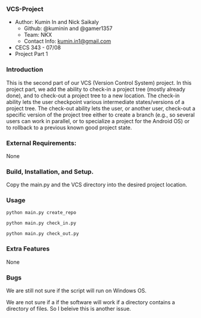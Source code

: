 ### VCS-Project
* Author: Kumin In and Nick Saikaly
  * Github: @kuminin and @gamer1357
  * Team: NKX
  * Contact Info: kumin.in1@gmail.com
* CECS 343 - 07/08
* Project Part 1

### Introduction
This is the second part of our VCS (Version Control System) project. In this project part, we add the ability to check-in a project tree (mostly already done), and to check-out a project tree to a new location. The check-in ability lets the user checkpoint various intermediate states/versions of a project tree. The check-out ability lets the user, or another user, check-out a specific version of the project tree either to create a branch (e.g., so several users can work in parallel, or to specialize a project for the Android OS) or to rollback to a previous known good project state.


### External Requirements:
None

### Build, Installation, and Setup.
Copy the main.py and the VCS directory into the desired project location.

### Usage
```
python main.py create_repo

python main.py check_in.py

python main.py check_out.py
```

### Extra Features
None

### Bugs
We are still not sure if the script will run on Windows OS.

We are not sure if a if the software will work if a directory contains a directory of files. So I beleive this is another issue.